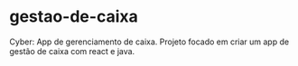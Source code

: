 # gestao-de-caixa
Cyber: App de gerenciamento de caixa. Projeto focado em criar um app de gestão de caixa com react e java.
